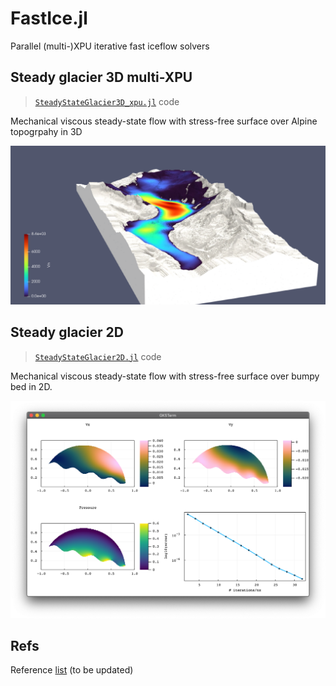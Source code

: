 # FastIce.jl
Parallel (multi-)XPU iterative fast iceflow solvers

## Steady glacier 3D multi-XPU

> [`SteadyStateGlacier3D_xpu.jl`](scripts3D/SteadyStateGlacier3D_xpu.jl) code

Mechanical viscous steady-state flow with stress-free surface over Alpine topogrpahy in 3D

<img src="docs/images/rhone3D_1022x1022x766.png" alt="Steady-state Rhone glacier in 3D" width="800">

## Steady glacier 2D

> [`SteadyStateGlacier2D.jl`](scripts/SteadyStateGlacier2D.jl) code

Mechanical viscous steady-state flow with stress-free surface over bumpy bed in 2D.

<img src="docs/images/SteadyStateGlacier2D.png" alt="Steady-state glacier in 2D" width="800">


## Refs
Reference [list](/docs/references.md) (to be updated)
